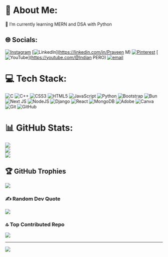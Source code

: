 # 💫 About Me:
🌱 I’m currently learning MERN and DSA with Python <br>


## 🌐 Socials:
[![Instagram](https://img.shields.io/badge/Instagram-%23E4405F.svg?logo=Instagram&logoColor=white)](https://instagram.com/codefitness.py) [![LinkedIn](https://img.shields.io/badge/LinkedIn-%230077B5.svg?logo=linkedin&logoColor=white)](https://linkedin.com/in/Praveen M) [![Pinterest](https://img.shields.io/badge/Pinterest-%23E60023.svg?logo=Pinterest&logoColor=white)](https://pinterest.com/VeensAdds) [![YouTube](https://img.shields.io/badge/YouTube-%23FF0000.svg?logo=YouTube&logoColor=white)](https://youtube.com/@Indian PERO) [![email](https://img.shields.io/badge/Email-D14836?logo=gmail&logoColor=white)](mailto:veensadds@gmail.com) 

# 💻 Tech Stack:
![C](https://img.shields.io/badge/c-%2300599C.svg?style=plastic&logo=c&logoColor=white) ![C++](https://img.shields.io/badge/c++-%2300599C.svg?style=plastic&logo=c%2B%2B&logoColor=white) ![CSS3](https://img.shields.io/badge/css3-%231572B6.svg?style=plastic&logo=css3&logoColor=white) ![HTML5](https://img.shields.io/badge/html5-%23E34F26.svg?style=plastic&logo=html5&logoColor=white) ![JavaScript](https://img.shields.io/badge/javascript-%23323330.svg?style=plastic&logo=javascript&logoColor=%23F7DF1E) ![Python](https://img.shields.io/badge/python-3670A0?style=plastic&logo=python&logoColor=ffdd54) ![Bootstrap](https://img.shields.io/badge/bootstrap-%238511FA.svg?style=plastic&logo=bootstrap&logoColor=white) ![Bun](https://img.shields.io/badge/Bun-%23000000.svg?style=plastic&logo=bun&logoColor=white) ![Next JS](https://img.shields.io/badge/Next-black?style=plastic&logo=next.js&logoColor=white) ![NodeJS](https://img.shields.io/badge/node.js-6DA55F?style=plastic&logo=node.js&logoColor=white) ![Django](https://img.shields.io/badge/django-%23092E20.svg?style=plastic&logo=django&logoColor=white) ![React](https://img.shields.io/badge/react-%2320232a.svg?style=plastic&logo=react&logoColor=%2361DAFB) ![MongoDB](https://img.shields.io/badge/MongoDB-%234ea94b.svg?style=plastic&logo=mongodb&logoColor=white) ![Adobe](https://img.shields.io/badge/adobe-%23FF0000.svg?style=plastic&logo=adobe&logoColor=white) ![Canva](https://img.shields.io/badge/Canva-%2300C4CC.svg?style=plastic&logo=Canva&logoColor=white) ![Git](https://img.shields.io/badge/git-%23F05033.svg?style=plastic&logo=git&logoColor=white) ![GitHub](https://img.shields.io/badge/github-%23121011.svg?style=plastic&logo=github&logoColor=white)
# 📊 GitHub Stats:
![](https://github-readme-stats.vercel.app/api?username=PraveenMudalgeri&theme=ambient_gradient&hide_border=false&include_all_commits=true&count_private=true)<br/>
![](https://github-readme-streak-stats.herokuapp.com/?user=PraveenMudalgeri&theme=ambient_gradient&hide_border=false)<br/>
![](https://github-readme-stats.vercel.app/api/top-langs/?username=PraveenMudalgeri&theme=ambient_gradient&hide_border=false&include_all_commits=true&count_private=true&layout=compact)

## 🏆 GitHub Trophies
![](https://github-profile-trophy.vercel.app/?username=PraveenMudalgeri&theme=codeSTACKr&no-frame=false&no-bg=true&margin-w=4)

### ✍️ Random Dev Quote
![](https://quotes-github-readme.vercel.app/api?type=vetical&theme=dark)

### 🔝 Top Contributed Repo
![](https://github-contributor-stats.vercel.app/api?username=PraveenMudalgeri&limit=5&theme=ambient_gradient&combine_all_yearly_contributions=true)

---
[![](https://visitcount.itsvg.in/api?id=PraveenMudalgeri&icon=6&color=11)](https://visitcount.itsvg.in)

<!-- Proudly created with GPRM ( https://gprm.itsvg.in ) -->
